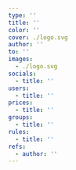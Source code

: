 ```yaml
---
type: ''
title: ''
color: ''
cover: ./logo.svg
author: ''
to: ''
images:
  - ./logo.svg
socials:
  - title: ''
users:
  - title: ''
prices:
  - title: ''
groups:
  - title: ''
rules:
  - title: ''
refs:
  - author: ''
---
```

